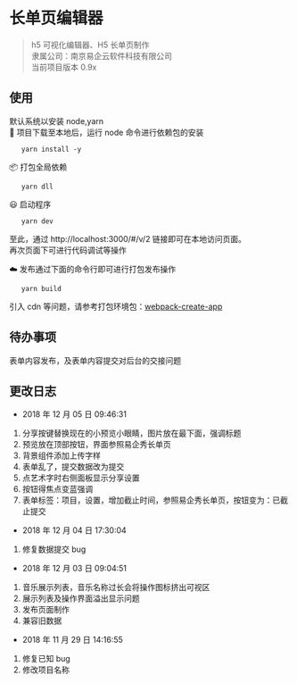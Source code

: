 # 长单页编辑器

> h5 可视化编辑器、H5 长单页制作  
> 隶属公司：南京易企云软件科技有限公司  
> 当前项目版本 0.9x

## 使用

默认系统以安装 node,yarn  
🚚 项目下载至本地后，运行 node 命令进行依赖包的安装

```npm
   yarn install -y
```

📦 打包全局依赖

```npm
   yarn dll
```

😃 启动程序

```npm
   yarn dev
```

至此，通过 http://localhost:3000/#/v/2 链接即可在本地访问页面。  
再次页面下可进行代码调试等操作

☁️ 发布通过下面的命令行即可进行打包发布操作

```npm
   yarn build
```

引入 cdn 等问题，请参考打包环境包：[webpack-create-app](https://github.com/AntoninSorrento/webpack-create-app)

## 待办事项

表单内容发布，及表单内容提交对后台的交接问题

## 更改日志

- 2018 年 12 月 05 日 09:46:31

1.  分享按键替换现在的小预览小眼睛，图片放在最下面，强调标题
2.  预览放在顶部按钮，界面参照易企秀长单页
3.  背景组件添加上传字样
4.  表单乱了，提交数据改为提交
5.  点艺术字时右侧面板显示分享设置
6.  按钮得焦点变蓝强调
7.  表单标签：项目，设置，增加截止时间，参照易企秀长单页，按钮变为：已截止提交

- 2018 年 12 月 04 日 17:30:04

1. 修复数据提交 bug

- 2018 年 12 月 03 日 09:04:51

1. 音乐展示列表，音乐名称过长会将操作图标挤出可视区
2. 展示列表及操作界面溢出显示问题
3. 发布页面制作
4. 兼容旧数据

- 2018 年 11 月 29 日 14:16:55

1. 修复已知 bug
2. 修改项目名称
